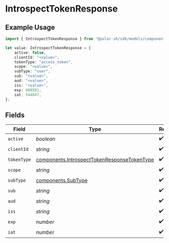 # IntrospectTokenResponse

## Example Usage

```typescript
import { IntrospectTokenResponse } from "@polar-sh/sdk/models/components";

let value: IntrospectTokenResponse = {
    active: false,
    clientId: "<value>",
    tokenType: "access_token",
    scope: "<value>",
    subType: "user",
    sub: "<value>",
    aud: "<value>",
    iss: "<value>",
    exp: 980581,
    iat: 544647,
};
```

## Fields

| Field                                                                                                      | Type                                                                                                       | Required                                                                                                   | Description                                                                                                |
| ---------------------------------------------------------------------------------------------------------- | ---------------------------------------------------------------------------------------------------------- | ---------------------------------------------------------------------------------------------------------- | ---------------------------------------------------------------------------------------------------------- |
| `active`                                                                                                   | *boolean*                                                                                                  | :heavy_check_mark:                                                                                         | N/A                                                                                                        |
| `clientId`                                                                                                 | *string*                                                                                                   | :heavy_check_mark:                                                                                         | N/A                                                                                                        |
| `tokenType`                                                                                                | [components.IntrospectTokenResponseTokenType](../../models/components/introspecttokenresponsetokentype.md) | :heavy_check_mark:                                                                                         | N/A                                                                                                        |
| `scope`                                                                                                    | *string*                                                                                                   | :heavy_check_mark:                                                                                         | N/A                                                                                                        |
| `subType`                                                                                                  | [components.SubType](../../models/components/subtype.md)                                                   | :heavy_check_mark:                                                                                         | N/A                                                                                                        |
| `sub`                                                                                                      | *string*                                                                                                   | :heavy_check_mark:                                                                                         | N/A                                                                                                        |
| `aud`                                                                                                      | *string*                                                                                                   | :heavy_check_mark:                                                                                         | N/A                                                                                                        |
| `iss`                                                                                                      | *string*                                                                                                   | :heavy_check_mark:                                                                                         | N/A                                                                                                        |
| `exp`                                                                                                      | *number*                                                                                                   | :heavy_check_mark:                                                                                         | N/A                                                                                                        |
| `iat`                                                                                                      | *number*                                                                                                   | :heavy_check_mark:                                                                                         | N/A                                                                                                        |